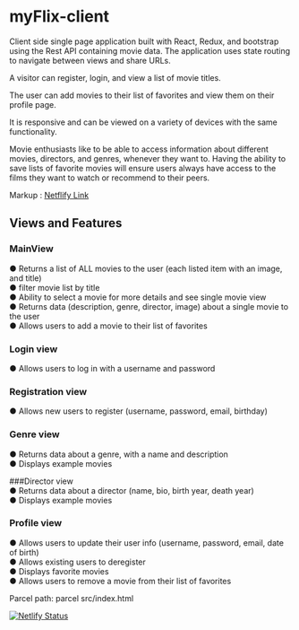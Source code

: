 # myFlix-client

Client side single page application built with React, Redux, and bootstrap using the Rest API containing movie data. The application uses state routing to navigate between views and share URLs. 

A visitor can register, login, and view a list of movie titles. 

The user can add movies to their list of favorites and view them on their profile page. 

It is responsive and can be viewed on a variety of devices with the same functionality. 

Movie enthusiasts like to be able to access information about different movies, directors, and genres, whenever they want to. Having the ability to save lists of favorite movies will ensure users always have access to the films they want to watch or recommend to their peers.

Markup :  [Netflify Link](https://myflixmcu.netlify.app/ "Netlify Link") 


## Views and Features<br>
### MainView<br>
● Returns a list of ALL movies to the user (each listed item with an image, and title)<br>
● filter movie list by title<br>
● Ability to select a movie for more details and see single movie view<br>
● Returns data (description, genre, director, image) about a single movie to the user<br>
● Allows users to add a movie to their list of favorites<br>

### Login view<br>
● Allows users to log in with a username and password<br>

### Registration view<br>
● Allows new users to register (username, password, email, birthday)<br>

### Genre view<br>
● Returns data about a genre, with a name and description<br>
● Displays example movies<br>

###Director view<br>
● Returns data about a director (name, bio, birth year, death year)<br>
● Displays example movies<br>

### Profile view<br>
● Allows users to update their user info (username, password, email, date of birth)<br>
● Allows existing users to deregister<br>
● Displays favorite movies<br>
● Allows users to remove a movie from their list of favorites<br>

Parcel path:
parcel src/index.html

[![Netlify Status](https://api.netlify.com/api/v1/badges/b82a44da-26bc-4e60-a5e1-cade6ea7b94f/deploy-status)](https://app.netlify.com/sites/myflixmcu/deploys)
